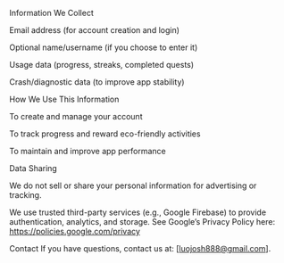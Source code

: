 Information We Collect

Email address (for account creation and login)

Optional name/username (if you choose to enter it)

Usage data (progress, streaks, completed quests)

Crash/diagnostic data (to improve app stability)

How We Use This Information

To create and manage your account

To track progress and reward eco-friendly activities

To maintain and improve app performance

Data Sharing

We do not sell or share your personal information for advertising or tracking.

We use trusted third-party services (e.g., Google Firebase) to provide authentication, analytics, and storage. See Google’s Privacy Policy here: https://policies.google.com/privacy

Contact
If you have questions, contact us at: [luojosh888@gmail.com].

